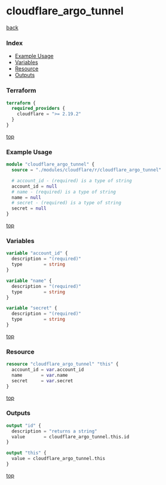 # cloudflare_argo_tunnel

[back](../cloudflare.md)

### Index

- [Example Usage](#example-usage)
- [Variables](#variables)
- [Resource](#resource)
- [Outputs](#outputs)

### Terraform

```terraform
terraform {
  required_providers {
    cloudflare = ">= 2.19.2"
  }
}
```

[top](#index)

### Example Usage

```terraform
module "cloudflare_argo_tunnel" {
  source = "./modules/cloudflare/r/cloudflare_argo_tunnel"

  # account_id - (required) is a type of string
  account_id = null
  # name - (required) is a type of string
  name = null
  # secret - (required) is a type of string
  secret = null
}
```

[top](#index)

### Variables

```terraform
variable "account_id" {
  description = "(required)"
  type        = string
}

variable "name" {
  description = "(required)"
  type        = string
}

variable "secret" {
  description = "(required)"
  type        = string
}
```

[top](#index)

### Resource

```terraform
resource "cloudflare_argo_tunnel" "this" {
  account_id = var.account_id
  name       = var.name
  secret     = var.secret
}
```

[top](#index)

### Outputs

```terraform
output "id" {
  description = "returns a string"
  value       = cloudflare_argo_tunnel.this.id
}

output "this" {
  value = cloudflare_argo_tunnel.this
}
```

[top](#index)